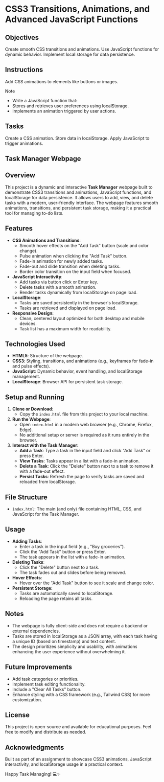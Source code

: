 # CSS3 Transitions, Animations, and Advanced JavaScript Functions

## Objectives

Create smooth CSS transitions and animations.
Use JavaScript functions for dynamic behavior.
Implement local storage for data persistence.

## Instructions

Add CSS animations to elements like buttons or images.

>[!NOTE]
>
> - Write a JavaScript function that:
> - Stores and retrieves user preferences using localStorage.
> - Implements an animation triggered by user actions.

## Tasks

Create a CSS animation.
Store data in localStorage.
Apply JavaScript to trigger animations.

## Task Manager Webpage

## Overview

This project is a dynamic and interactive **Task Manager** webpage built to demonstrate CSS3 transitions and animations, JavaScript functions, and localStorage for data persistence. It allows users to add, view, and delete tasks with a modern, user-friendly interface. The webpage features smooth animations, transitions, and persistent task storage, making it a practical tool for managing to-do lists.

## Features

- **CSS Animations and Transitions**:
  - Smooth hover effects on the "Add Task" button (scale and color change).
  - Pulse animation when clicking the "Add Task" button.
  - Fade-in animation for newly added tasks.
  - Fade-out and slide transition when deleting tasks.
  - Border color transition on the input field when focused.
- **JavaScript Interactivity**:
  - Add tasks via button click or Enter key.
  - Delete tasks with a smooth animation.
  - Render tasks dynamically from localStorage on page load.
- **LocalStorage**:
  - Tasks are saved persistently in the browser's localStorage.
  - Tasks are retrieved and displayed on page load.
- **Responsive Design**:
  - Clean, centered layout optimized for both desktop and mobile devices.
  - Task list has a maximum width for readability.

## Technologies Used

- **HTML5**: Structure of the webpage.
- **CSS3**: Styling, transitions, and animations (e.g., keyframes for fade-in and pulse effects).
- **JavaScript**: Dynamic behavior, event handling, and localStorage management.
- **LocalStorage**: Browser API for persistent task storage.

## Setup and Running

1. **Clone or Download**:
   - Copy the `index.html` file from this project to your local machine.
2. **Run the Webpage**:
   - Open `index.html` in a modern web browser (e.g., Chrome, Firefox, Edge).
   - No additional setup or server is required as it runs entirely in the browser.
3. **Interact with the Task Manager**:
   - **Add a Task**: Type a task in the input field and click "Add Task" or press Enter.
   - **View Tasks**: Tasks appear in a list with a fade-in animation.
   - **Delete a Task**: Click the "Delete" button next to a task to remove it with a fade-out effect.
   - **Persist Tasks**: Refresh the page to verify tasks are saved and reloaded from localStorage.

## File Structure

- `index.html`: The main (and only) file containing HTML, CSS, and JavaScript for the Task Manager.

## Usage

- **Adding Tasks**:
  - Enter a task in the input field (e.g., "Buy groceries").
  - Click the "Add Task" button or press Enter.
  - The task appears in the list with a fade-in animation.
- **Deleting Tasks**:
  - Click the "Delete" button next to a task.
  - The task fades out and slides before being removed.
- **Hover Effects**:
  - Hover over the "Add Task" button to see it scale and change color.
- **Persistent Storage**:
  - Tasks are automatically saved to localStorage.
  - Reloading the page retains all tasks.

## Notes

- The webpage is fully client-side and does not require a backend or external dependencies.
- Tasks are stored in localStorage as a JSON array, with each task having a unique ID (based on timestamp) and text content.
- The design prioritizes simplicity and usability, with animations enhancing the user experience without overwhelming it.

## Future Improvements

- Add task categories or priorities.
- Implement task editing functionality.
- Include a "Clear All Tasks" button.
- Enhance styling with a CSS framework (e.g., Tailwind CSS) for more customization.

## License

This project is open-source and available for educational purposes. Feel free to modify and distribute as needed.

## Acknowledgments

Built as part of an assignment to showcase CSS3 animations, JavaScript interactivity, and localStorage usage in a practical context.

Happy Task Managing! 💻✨
